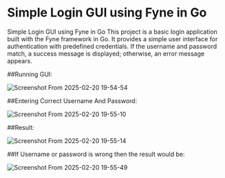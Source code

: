 # Simple Login GUI using Fyne in Go
Simple Login GUI using Fyne in Go  This project is a basic login application built with the Fyne framework in Go. It provides a simple user interface for authentication with predefined credentials. If the username and password match, a success message is displayed; otherwise, an error message appears.

##Running GUI:

![Screenshot From 2025-02-20 19-54-54](https://github.com/user-attachments/assets/71fd3d32-fcc0-4eff-9f91-dbd2dc328fc2)

##Entering Correct Username And Password:

![Screenshot From 2025-02-20 19-55-10](https://github.com/user-attachments/assets/114691bf-47fe-4388-95bc-b9a44f270a63)

##Result:

![Screenshot From 2025-02-20 19-55-14](https://github.com/user-attachments/assets/b0b739be-c0de-426e-bb17-bf200891553d)

##If Username or password is wrong then the result would be:

![Screenshot From 2025-02-20 19-55-49](https://github.com/user-attachments/assets/419c951a-6e42-49d6-86db-f2e03520cc54)
